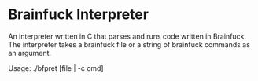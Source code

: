 # Brainfuck Interpreter
An interpreter written in C that parses and runs code written in Brainfuck.
The interpreter takes a brainfuck file or a string of brainfuck commands as an argument.

Usage: ./bfpret [file | -c cmd]
